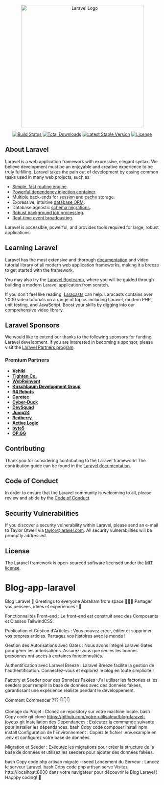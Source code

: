 <p align="center"><a href="https://laravel.com" target="_blank"><img src="https://raw.githubusercontent.com/laravel/art/master/logo-lockup/5%20SVG/2%20CMYK/1%20Full%20Color/laravel-logolockup-cmyk-red.svg" width="400" alt="Laravel Logo"></a></p>

<p align="center">
<a href="https://github.com/laravel/framework/actions"><img src="https://github.com/laravel/framework/workflows/tests/badge.svg" alt="Build Status"></a>
<a href="https://packagist.org/packages/laravel/framework"><img src="https://img.shields.io/packagist/dt/laravel/framework" alt="Total Downloads"></a>
<a href="https://packagist.org/packages/laravel/framework"><img src="https://img.shields.io/packagist/v/laravel/framework" alt="Latest Stable Version"></a>
<a href="https://packagist.org/packages/laravel/framework"><img src="https://img.shields.io/packagist/l/laravel/framework" alt="License"></a>
</p>

## About Laravel

Laravel is a web application framework with expressive, elegant syntax. We believe development must be an enjoyable and creative experience to be truly fulfilling. Laravel takes the pain out of development by easing common tasks used in many web projects, such as:

- [Simple, fast routing engine](https://laravel.com/docs/routing).
- [Powerful dependency injection container](https://laravel.com/docs/container).
- Multiple back-ends for [session](https://laravel.com/docs/session) and [cache](https://laravel.com/docs/cache) storage.
- Expressive, intuitive [database ORM](https://laravel.com/docs/eloquent).
- Database agnostic [schema migrations](https://laravel.com/docs/migrations).
- [Robust background job processing](https://laravel.com/docs/queues).
- [Real-time event broadcasting](https://laravel.com/docs/broadcasting).

Laravel is accessible, powerful, and provides tools required for large, robust applications.

## Learning Laravel

Laravel has the most extensive and thorough [documentation](https://laravel.com/docs) and video tutorial library of all modern web application frameworks, making it a breeze to get started with the framework.

You may also try the [Laravel Bootcamp](https://bootcamp.laravel.com), where you will be guided through building a modern Laravel application from scratch.

If you don't feel like reading, [Laracasts](https://laracasts.com) can help. Laracasts contains over 2000 video tutorials on a range of topics including Laravel, modern PHP, unit testing, and JavaScript. Boost your skills by digging into our comprehensive video library.

## Laravel Sponsors

We would like to extend our thanks to the following sponsors for funding Laravel development. If you are interested in becoming a sponsor, please visit the [Laravel Partners program](https://partners.laravel.com).

### Premium Partners

- **[Vehikl](https://vehikl.com/)**
- **[Tighten Co.](https://tighten.co)**
- **[WebReinvent](https://webreinvent.com/)**
- **[Kirschbaum Development Group](https://kirschbaumdevelopment.com)**
- **[64 Robots](https://64robots.com)**
- **[Curotec](https://www.curotec.com/services/technologies/laravel/)**
- **[Cyber-Duck](https://cyber-duck.co.uk)**
- **[DevSquad](https://devsquad.com/hire-laravel-developers)**
- **[Jump24](https://jump24.co.uk)**
- **[Redberry](https://redberry.international/laravel/)**
- **[Active Logic](https://activelogic.com)**
- **[byte5](https://byte5.de)**
- **[OP.GG](https://op.gg)**

## Contributing

Thank you for considering contributing to the Laravel framework! The contribution guide can be found in the [Laravel documentation](https://laravel.com/docs/contributions).

## Code of Conduct

In order to ensure that the Laravel community is welcoming to all, please review and abide by the [Code of Conduct](https://laravel.com/docs/contributions#code-of-conduct).

## Security Vulnerabilities

If you discover a security vulnerability within Laravel, please send an e-mail to Taylor Otwell via [taylor@laravel.com](mailto:taylor@laravel.com). All security vulnerabilities will be promptly addressed.

## License

The Laravel framework is open-sourced software licensed under the [MIT license](https://opensource.org/licenses/MIT).
# Blog-app-laravel
Blog Laravel  🎉
Greetings to everyone Abraham from space 👋🧑‍🚀
Partager vos pensées, idées et expériences ! 🚀

Fonctionnalités
Front-end  : Le front-end est construit avec des Composants et Classes TailwindCSS.

Publication et Gestion d'Articles : Vous pouvez créer, éditer et supprimer vos propres articles. Partagez vos histoires avec le monde !

Gestion des Autorisations avec Gates : Nous avons intégré Laravel Gates pour gérer les autorisations. Assurez-vous que seules les bonnes personnes ont accès 
à certaines fonctionnalités.

Authentification avec Laravel Breeze : Laravel Breeze facilite la gestion de l'authentification. Connectez-vous et explorez le blog en toute simplicité !

Factory et Seeder pour des Données Fakées :J'ai utiliser les factories et les seeders pour remplir la base de données avec des données fakées, garantissant 
une expérience réaliste pendant le développement.

Comment Commencer ??? 👇👇👇

Clonage du Projet : Clonez ce repository sur votre machine locale.
bash
Copy code
git clone https://github.com/votre-utilisateur/blog-laravel-joyeux.git
Installation des Dépendances : Exécutez la commande suivante pour installer les dépendances.
bash
Copy code
composer install
npm install
Configuration de l'Environnement : Copiez le fichier .env.example en .env et configurez votre base de données.

Migration et Seeder : Exécutez les migrations pour créer la structure de la base de données et utilisez les seeders pour ajouter des données fakées.

bash
Copy code
php artisan migrate --seed
Lancement du Serveur : Lancez le serveur Laravel.
bash
Copy code
php artisan serve
Visitez http://localhost:8000 dans votre navigateur pour découvrir le Blog Laravel  !
Happpy coding! 🌟

